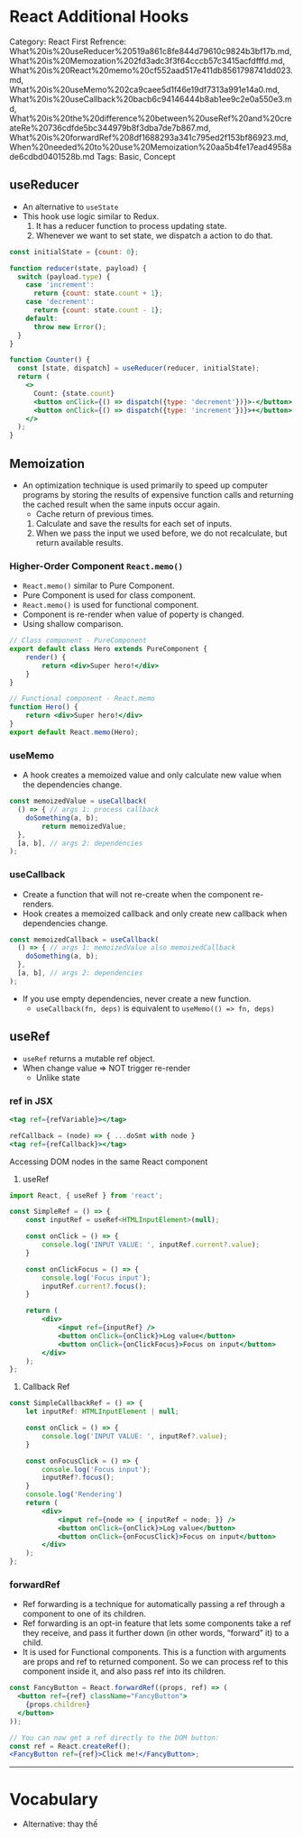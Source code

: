 # React Additional Hooks

Category: React
First Refrence: What%20is%20useReducer%20519a861c8fe844d79610c9824b3bf17b.md, What%20is%20Memozation%202fd3adc3f3f64cccb57c3415acfdfffd.md, What%20is%20React%20memo%20cf552aad517e411db8561798741dd023.md, What%20is%20useMemo%202ca9caee5d1f46e19df7313a991e14a0.md, What%20is%20useCallback%20bacb6c94146444b8ab1ee9c2e0a550e3.md, What%20is%20the%20difference%20between%20useRef%20and%20createRe%20736cdfde5bc344979b8f3dba7de7b867.md, What%20is%20forwardRef%208df1688293a341c795ed2f153bf86923.md, When%20needed%20to%20use%20Memoization%20aa5b4fe17ead4958ade6cdbd0401528b.md
Tags: Basic, Concept

## useReducer

- An alternative to `useState`
- This hook use logic similar to Redux.
    1. It has a reducer function to process updating state.
    2. Whenever we want to set state, we dispatch a action to do that.

```jsx
const initialState = {count: 0};

function reducer(state, payload) {
  switch (payload.type) {
    case 'increment':
      return {count: state.count + 1};
    case 'decrement':
      return {count: state.count - 1};
    default:
      throw new Error();
  }
}

function Counter() {
  const [state, dispatch] = useReducer(reducer, initialState);
  return (
    <>
      Count: {state.count}
      <button onClick={() => dispatch({type: 'decrement'})}>-</button>
      <button onClick={() => dispatch({type: 'increment'})}>+</button>
    </>
  );
}
```

## Memoization

- An optimization technique is used primarily to speed up computer programs by storing the results of expensive function calls and returning the cached result when the same inputs occur again.
    - Cache return of previous times.
    1. Calculate and save the results for each set of inputs.
    2. When we pass the input we used before, we do not recalculate, but return available results.

### Higher-Order Component `React.memo()`

- `React.memo()` similar to Pure Component.
- Pure Component is used for class component.
- `React.memo()` is used for functional component.
- Component is re-render when value of poperty is changed.
- Using shallow comparison.

```jsx
// Class component - PureComponent
export default class Hero extends PureComponent {
	render() {
		return <div>Super hero!</div>
	}
}

// Functional component - React.memo
function Hero() {
	return <div>Super hero!</div>
}
export default React.memo(Hero);
```

### useMemo

- A hook creates a memoized value and only calculate new value when the dependencies change.

```jsx
const memoizedValue = useCallback(
  () => { // args 1: process callback
    doSomething(a, b);
		return memoizedValue;
  },
  [a, b], // args 2: dependencies
);
```

### useCallback

- Create a function that will not re-create when the component re-renders.
- Hook creates a memoized callback and only create new callback when dependencies change.

```jsx
const memoizedCallback = useCallback(
  () => { // args 1: memoizedValue also memoizedCallback
    doSomething(a, b);
  },
  [a, b], // args 2: dependencies
);
```

- If you use empty dependencies, never create a new function.
    - `useCallback(fn, deps)` is equivalent to `useMemo(() => fn, deps)`

## useRef

- `useRef` returns a mutable ref object.
- When change value ⇒ NOT trigger re-render
    - Unlike state

### ref in JSX

```jsx
<tag ref={refVariable}></tag>

refCallback = (node) => { ...doSmt with node }
<tag ref={refCallback}></tag>
```

Accessing DOM nodes in the same React component

1. useRef

```jsx
import React, { useRef } from 'react';

const SimpleRef = () => {
    const inputRef = useRef<HTMLInputElement>(null);

    const onClick = () => {
        console.log('INPUT VALUE: ', inputRef.current?.value);
    }

    const onClickFocus = () => {
        console.log('Focus input');
        inputRef.current?.focus();
    }

    return (
        <div>
            <input ref={inputRef} />
            <button onClick={onClick}>Log value</button>
            <button onClick={onClickFocus}>Focus on input</button>
        </div>
    );
};
```

1. Callback Ref

```jsx
const SimpleCallbackRef = () => {
    let inputRef: HTMLInputElement | null;

    const onClick = () => {
        console.log('INPUT VALUE: ', inputRef?.value);
    }

    const onFocusClick = () => {
        console.log('Focus input');
        inputRef?.focus();
    }
    console.log('Rendering')
    return (
        <div>
            <input ref={node => { inputRef = node; }} />
            <button onClick={onClick}>Log value</button>
            <button onClick={onFocusClick}>Focus on input</button>
        </div>
    );
};
```

### forwardRef

- Ref forwarding is a technique for automatically passing a ref through a component to one of its children.
- Ref forwarding is an opt-in feature that lets some components take a ref they receive, and pass it further down (in other words, “forward” it) to a child.
- It is used for Functional components. This is a function with arguments are props and ref to returned component. So we can process ref to this component inside it, and also pass ref into its children.

```jsx
const FancyButton = React.forwardRef((props, ref) => (
  <button ref={ref} className="FancyButton">
    {props.children}
  </button>
));

// You can now get a ref directly to the DOM button:
const ref = React.createRef();
<FancyButton ref={ref}>Click me!</FancyButton>;
```

---

# Vocabulary

- Alternative: thay thế